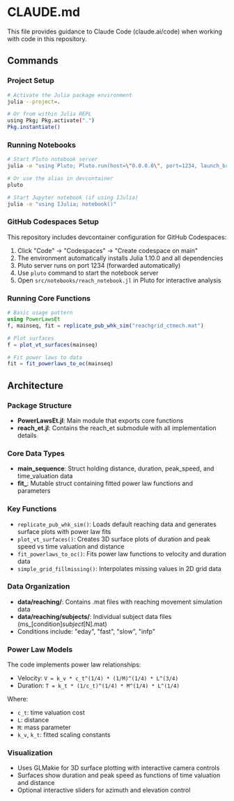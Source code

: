 # CLAUDE.md

This file provides guidance to Claude Code (claude.ai/code) when working with code in this repository.

## Commands

### Project Setup
```bash
# Activate the Julia package environment
julia --project=.

# Or from within Julia REPL
using Pkg; Pkg.activate(".")
Pkg.instantiate()
```

### Running Notebooks
```bash
# Start Pluto notebook server
julia -e "using Pluto; Pluto.run(host=\"0.0.0.0\", port=1234, launch_browser=false)"

# Or use the alias in devcontainer
pluto

# Start Jupyter notebook (if using IJulia)
julia -e "using IJulia; notebook()"
```

### GitHub Codespaces Setup
This repository includes devcontainer configuration for GitHub Codespaces:

1. Click "Code" → "Codespaces" → "Create codespace on main"
2. The environment automatically installs Julia 1.10.0 and all dependencies
3. Pluto server runs on port 1234 (forwarded automatically)
4. Use `pluto` command to start the notebook server
5. Open `src/notebooks/reach_notebook.jl` in Pluto for interactive analysis

### Running Core Functions
```julia
# Basic usage pattern
using PowerLawsEt
f, mainseq, fit = replicate_pub_whk_sim("reachgrid_ctmech.mat")

# Plot surfaces
f = plot_vt_surfaces(mainseq)

# Fit power laws to data
fit = fit_powerlaws_to_oc(mainseq)
```

## Architecture

### Package Structure
- **PowerLawsEt.jl**: Main module that exports core functions
- **reach_et.jl**: Contains the reach_et submodule with all implementation details

### Core Data Types
- **main_sequence**: Struct holding distance, duration, peak_speed, and time_valuation data
- **fit_**: Mutable struct containing fitted power law functions and parameters

### Key Functions
- `replicate_pub_whk_sim()`: Loads default reaching data and generates surface plots with power law fits
- `plot_vt_surfaces()`: Creates 3D surface plots of duration and peak speed vs time valuation and distance
- `fit_powerlaws_to_oc()`: Fits power law functions to velocity and duration data
- `simple_grid_fillmissing()`: Interpolates missing values in 2D grid data

### Data Organization
- **data/reaching/**: Contains .mat files with reaching movement simulation data
- **data/reaching/subjects/**: Individual subject data files (ms_[condition]_subject_[N].mat)
- Conditions include: "eday", "fast", "slow", "infp"

### Power Law Models
The code implements power law relationships:
- Velocity: `V = k_v * c_t^(1/4) * (1/M)^(1/4) * L^(3/4)`
- Duration: `T = k_t * (1/c_t)^(1/4) * M^(1/4) * L^(1/4)`

Where:
- `c_t`: time valuation cost
- `L`: distance
- `M`: mass parameter
- `k_v`, `k_t`: fitted scaling constants

### Visualization
- Uses GLMakie for 3D surface plotting with interactive camera controls
- Surfaces show duration and peak speed as functions of time valuation and distance
- Optional interactive sliders for azimuth and elevation control